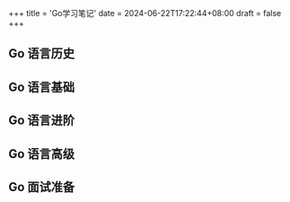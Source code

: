 +++
title = 'Go学习笔记'
date = 2024-06-22T17:22:44+08:00
draft = false
+++



## Go 语言历史

## Go 语言基础

## Go 语言进阶

## Go 语言高级

## Go 面试准备

